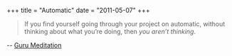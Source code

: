 +++
title = "Automatic"
date = "2011-05-07"
+++

> If you find yourself going through your project on automatic, without
thinking about what you’re doing, then _you aren’t thinking_.

-- [Guru Meditation](http://www.pragprog.com/magazines/2011-05/guru-meditation)


